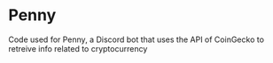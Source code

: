# Penny
Code used for Penny, a Discord bot that uses the API of CoinGecko to retreive info related to cryptocurrency
